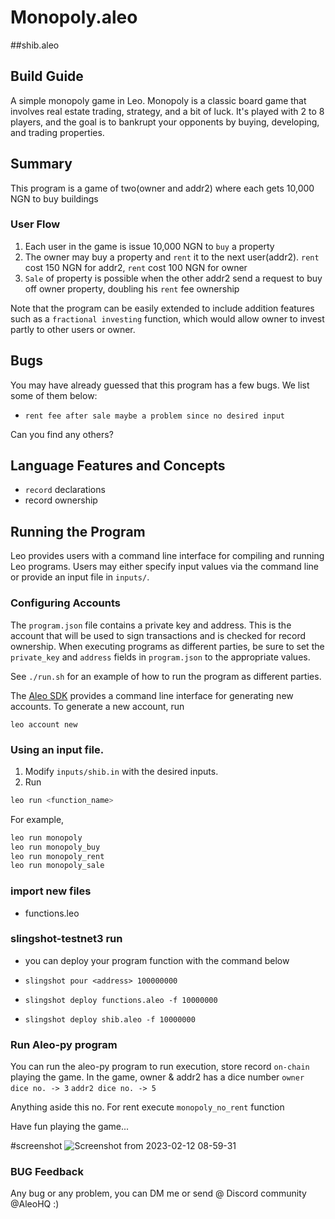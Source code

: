 # Monopoly.aleo

##shib.aleo 

## Build Guide
<!-- # 🏦 Monopoly Game -->

A simple monopoly game in Leo.
Monopoly is a classic board game that involves real estate trading, strategy, and a bit of luck. It's played with 2 to 8 players, and the goal is to bankrupt your opponents by buying, developing, and trading properties.

## Summary

This program is a game of two(owner and addr2) where each gets 10,000 NGN to buy buildings

### User Flow
1. Each user in the game is issue 10,000 NGN to `buy` a property
2. The owner may buy a property and `rent` it to the next user(addr2). `rent` cost 150 NGN for addr2, `rent` cost 100 NGN for owner
3. `Sale` of property is possible when the other addr2 send a request to buy off owner property, doubling his `rent` fee ownership

Note that the program can be easily extended to include addition features such as a `fractional investing` function, which would allow owner to invest partly to other users or owner.

## Bugs

You may have already guessed that this program has a few bugs. We list some of them below: 
- `rent fee after sale maybe a problem since no desired input`

Can you find any others?

## Language Features and Concepts
- `record` declarations
- record ownership

## Running the Program

Leo provides users with a command line interface for compiling and running Leo programs.
Users may either specify input values via the command line or provide an input file in `inputs/`.

### Configuring Accounts
The `program.json` file contains a private key and address.
This is the account that will be used to sign transactions and is checked for record ownership.
When executing programs as different parties, be sure to set the `private_key` and `address` fields in `program.json` to the appropriate values.


See `./run.sh` for an example of how to run the program as different parties.


The [Aleo SDK](https://github.com/AleoHQ/leo/tree/testnet3) provides a command line interface for generating new accounts.
To generate a new account, run
```
leo account new
```


### Using an input file.
1. Modify `inputs/shib.in` with the desired inputs.
2. Run
```bash
leo run <function_name>
```
For example,
```bash
leo run monopoly
leo run monopoly_buy
leo run monopoly_rent
leo run monopoly_sale
```

### import new files
- functions.leo


### slingshot-testnet3 run
- you can deploy your program function with the command below

- ``` slingshot pour <address> 100000000 ```
- ``` slingshot deploy functions.aleo -f 10000000 ```
- ``` slingshot deploy shib.aleo -f 10000000 ```


### Run Aleo-py program
You can run the aleo-py program to run execution, store record `on-chain` 
playing the game. 
In the game, owner & addr2 has a dice number
`owner dice no. -> 3`
`addr2 dice no. -> 5`

Anything aside this no. For rent execute `monopoly_no_rent` function 

Have fun playing the game...

#screenshot
![Screenshot from 2023-02-12 08-59-31](https://user-images.githubusercontent.com/24855083/218329735-f3b4d2d9-08a8-4b9c-b2e7-0881aef7a173.png)



### BUG Feedback
Any bug or any problem, you can DM me or send @ Discord community @AleoHQ :)
